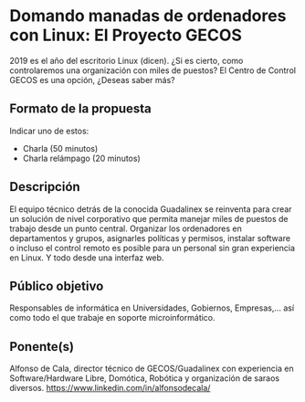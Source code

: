 # Domando manadas de ordenadores con Linux: El Proyecto GECOS

2019 es el año del escritorio Linux (dicen). ¿Si es cierto, como controlaremos una organización con miles de puestos? 
El Centro de Control GECOS es una opción, ¿Deseas saber más?

## Formato de la propuesta

Indicar uno de estos:

* Charla (50 minutos)
* Charla relámpago (20 minutos)

## Descripción

El equipo técnico detrás de la conocida Guadalinex se reinventa para crear un solución de nivel corporativo 
que permita manejar miles de puestos de trabajo desde un punto central. Organizar los ordenadores en departamentos
y grupos, asignarles políticas y permisos, instalar software o incluso el control remoto es posible para un personal sin
gran experiencia en Linux. Y todo desde una interfaz web.

## Público objetivo

Responsables de informática en Universidades, Gobiernos, Empresas,... así como todo el que trabaje en soporte microinformático. 

## Ponente(s)

Alfonso de Cala, director técnico de GECOS/Guadalinex con experiencia en Software/Hardware Libre, Domótica, Robótica y organización de saraos diversos.
https://www.linkedin.com/in/alfonsodecala/
